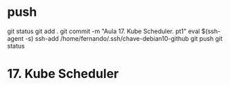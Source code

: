 
# ##############################################################################################################################################################
# ##############################################################################################################################################################
# ##############################################################################################################################################################
# ##############################################################################################################################################################
# push
git status
git add .
git commit -m "Aula 17. Kube Scheduler. pt1"
eval $(ssh-agent -s)
ssh-add /home/fernando/.ssh/chave-debian10-github
git push
git status


# ##############################################################################################################################################################
# ##############################################################################################################################################################
# ##############################################################################################################################################################
# ##############################################################################################################################################################
#  17. Kube Scheduler